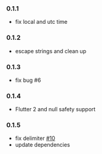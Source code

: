 ### 0.1.1

- fix local and utc time

### 0.1.2

- escape strings and clean up

### 0.1.3

- fix bug #6

### 0.1.4

- Flutter 2 and null safety support

### 0.1.5

- fix delimiter [#10](https://github.com/dartclub/ical/pull/10)
- update dependencies
